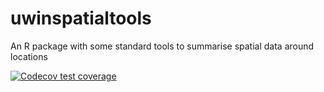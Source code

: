 
# uwinspatialtools
 An R package with some standard tools to summarise spatial data around locations
<!-- badges: start -->
[![Codecov test coverage](https://codecov.io/gh/mfidino/uwinspatialtools/branch/main/graph/badge.svg)](https://codecov.io/gh/mfidino/uwinspatialtools?branch=main)
<!-- badges: end -->
